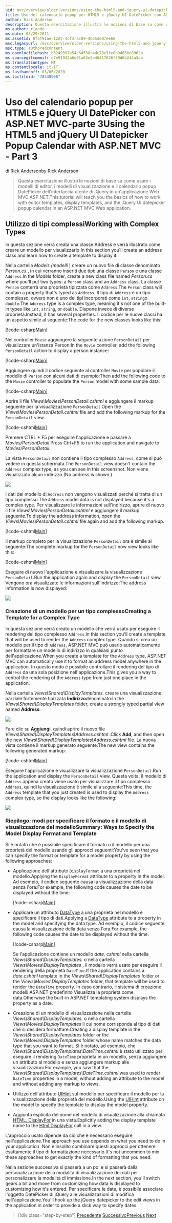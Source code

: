 ```yaml
---
uid: mvc/overview/older-versions/using-the-html5-and-jquery-ui-datepicker-popup-calendar-with-aspnet-mvc/using-the-html5-and-jquery-ui-datepicker-popup-calendar-with-aspnet-mvc-part-3
title: Uso del calendario popup per HTML5 e jQuery UI DatePicker con ASP.NET MVC-parte 3 | Microsoft Docs
author: Rick-Anderson
description: Questa esercitazione illustra le nozioni di base su come usare i modelli di editor, i modelli di visualizzazione e il calendario popup DatePicker dell'interfaccia utente di jQuery in un ASP.NET MV...
ms.author: riande
ms.date: 08/29/2011
ms.assetid: 8f5f91ae-12d7-4cf3-ac09-4bb53d07ee60
msc.legacyurl: /mvc/overview/older-versions/using-the-html5-and-jquery-ui-datepicker-popup-calendar-with-aspnet-mvc/using-the-html5-and-jquery-ui-datepicker-popup-calendar-with-aspnet-mvc-part-3
msc.type: authoredcontent
ms.openlocfilehash: b3249397e54e64538c4dc78e5fe8b94656e8962b
ms.sourcegitcommit: e7e91932a6e91a63e2e46417626f39d6b244a3ab
ms.translationtype: MT
ms.contentlocale: it-IT
ms.lasthandoff: 03/06/2020
ms.locfileid: "78538906"
---
```

# <a name="using-the-html5-and-jquery-ui-datepicker-popup-calendar-with-aspnet-mvc---part-3"></a><span data-ttu-id="fb894-103">Uso del calendario popup per HTML5 e jQuery UI DatePicker con ASP.NET MVC-parte 3</span><span class="sxs-lookup"><span data-stu-id="fb894-103">Using the HTML5 and jQuery UI Datepicker Popup Calendar with ASP.NET MVC - Part 3</span></span>

<span data-ttu-id="fb894-104">di [Rick Anderson](https://twitter.com/RickAndMSFT)</span><span class="sxs-lookup"><span data-stu-id="fb894-104">by [Rick Anderson](https://twitter.com/RickAndMSFT)</span></span>

> <span data-ttu-id="fb894-105">Questa esercitazione illustra le nozioni di base su come usare i modelli di editor, i modelli di visualizzazione e il calendario popup DatePicker dell'interfaccia utente di jQuery in un'applicazione Web MVC ASP.NET.</span><span class="sxs-lookup"><span data-stu-id="fb894-105">This tutorial will teach you the basics of how to work with editor templates, display templates, and the jQuery UI datepicker popup calendar in an ASP.NET MVC Web application.</span></span>

## <a name="working-with-complex-types"></a><span data-ttu-id="fb894-106">Utilizzo di tipi complessi</span><span class="sxs-lookup"><span data-stu-id="fb894-106">Working with Complex Types</span></span>

<span data-ttu-id="fb894-107">In questa sezione verrà creata una classe Address e verrà illustrato come creare un modello per visualizzarlo.</span><span class="sxs-lookup"><span data-stu-id="fb894-107">In this section you'll create an address class and learn how to create a template to display it.</span></span>

<span data-ttu-id="fb894-108">Nella cartella *Models (modelli* ) creare un nuovo file di classe denominato *Person.cs* , in cui verranno inseriti due tipi: una classe `Person` e una classe `Address`.</span><span class="sxs-lookup"><span data-stu-id="fb894-108">In the *Models* folder, create a new class file named *Person.cs* where you'll put two types: a `Person` class and an `Address` class.</span></span> <span data-ttu-id="fb894-109">La classe `Person` conterrà una proprietà tipizzata come `Address`.</span><span class="sxs-lookup"><span data-stu-id="fb894-109">The `Person` class will contain a property that's typed as `Address`.</span></span> <span data-ttu-id="fb894-110">Il tipo di `Address` è un tipo complesso, ovvero non è uno dei tipi incorporati come `int`, `string`o `double`.</span><span class="sxs-lookup"><span data-stu-id="fb894-110">The `Address` type is a complex type, meaning it's not one of the built-in types like `int`, `string`, or `double`.</span></span> <span data-ttu-id="fb894-111">Dispone invece di diverse proprietà.</span><span class="sxs-lookup"><span data-stu-id="fb894-111">Instead, it has several properties.</span></span> <span data-ttu-id="fb894-112">Il codice per le nuove classi ha un aspetto simile al seguente:</span><span class="sxs-lookup"><span data-stu-id="fb894-112">The code for the new classes looks like this:</span></span>

[!code-csharp[Main](using-the-html5-and-jquery-ui-datepicker-popup-calendar-with-aspnet-mvc-part-3/samples/sample1.cs)]

<span data-ttu-id="fb894-113">Nel controller `Movie` aggiungere la seguente azione `PersonDetail` per visualizzare un'istanza Person:</span><span class="sxs-lookup"><span data-stu-id="fb894-113">In the `Movie` controller, add the following `PersonDetail` action to display a person instance:</span></span>

[!code-csharp[Main](using-the-html5-and-jquery-ui-datepicker-popup-calendar-with-aspnet-mvc-part-3/samples/sample2.cs)]

<span data-ttu-id="fb894-114">Aggiungere quindi il codice seguente al controller `Movie` per popolare il modello di `Person` con alcuni dati di esempio:</span><span class="sxs-lookup"><span data-stu-id="fb894-114">Then add the following code to the `Movie` controller to populate the `Person` model with some sample data:</span></span>

[!code-csharp[Main](using-the-html5-and-jquery-ui-datepicker-popup-calendar-with-aspnet-mvc-part-3/samples/sample3.cs)]

<span data-ttu-id="fb894-115">Aprire il file *Views\Movies\PersonDetail.cshtml* e aggiungere il markup seguente per la visualizzazione `PersonDetail`.</span><span class="sxs-lookup"><span data-stu-id="fb894-115">Open the *Views\Movies\PersonDetail.cshtml* file and add the following markup for the `PersonDetail` view.</span></span>

[!code-cshtml[Main](using-the-html5-and-jquery-ui-datepicker-popup-calendar-with-aspnet-mvc-part-3/samples/sample4.cshtml)]

<span data-ttu-id="fb894-116">Premere CTRL + F5 per eseguire l'applicazione e passare a *Movies/PersonDetail*.</span><span class="sxs-lookup"><span data-stu-id="fb894-116">Press Ctrl+F5 to run the application and navigate to *Movies/PersonDetail*.</span></span>

<span data-ttu-id="fb894-117">La vista `PersonDetail` non contiene il tipo complesso `Address`, come si può vedere in questa schermata.</span><span class="sxs-lookup"><span data-stu-id="fb894-117">The `PersonDetail` view doesn't contain the `Address` complex type, as you can see in this screenshot.</span></span> <span data-ttu-id="fb894-118">Non viene visualizzato alcun indirizzo.</span><span class="sxs-lookup"><span data-stu-id="fb894-118">(No address is shown.)</span></span>

![](using-the-html5-and-jquery-ui-datepicker-popup-calendar-with-aspnet-mvc-part-3/_static/image1.png)

<span data-ttu-id="fb894-119">I dati del modello di `Address` non vengono visualizzati perché si tratta di un tipo complesso.</span><span class="sxs-lookup"><span data-stu-id="fb894-119">The `Address` model data is not displayed because it's a complex type.</span></span> <span data-ttu-id="fb894-120">Per visualizzare le informazioni sull'indirizzo, aprire di nuovo il file *Views\Movies\PersonDetail.cshtml* e aggiungere il markup seguente.</span><span class="sxs-lookup"><span data-stu-id="fb894-120">To display the address information, open the *Views\Movies\PersonDetail.cshtml* file again and add the following markup.</span></span>

[!code-cshtml[Main](using-the-html5-and-jquery-ui-datepicker-popup-calendar-with-aspnet-mvc-part-3/samples/sample5.cshtml)]

<span data-ttu-id="fb894-121">Il markup completo per la visualizzazione `PersonDetail` ora è simile al seguente:</span><span class="sxs-lookup"><span data-stu-id="fb894-121">The complete markup for the `PersonDetail` now view looks like this:</span></span>

[!code-cshtml[Main](using-the-html5-and-jquery-ui-datepicker-popup-calendar-with-aspnet-mvc-part-3/samples/sample6.cshtml)]

<span data-ttu-id="fb894-122">Eseguire di nuovo l'applicazione e visualizzare la visualizzazione `PersonDetail`.</span><span class="sxs-lookup"><span data-stu-id="fb894-122">Run the application again and display the `PersonDetail` view.</span></span> <span data-ttu-id="fb894-123">Vengono ora visualizzate le informazioni sull'indirizzo:</span><span class="sxs-lookup"><span data-stu-id="fb894-123">The address information is now displayed:</span></span>

![](using-the-html5-and-jquery-ui-datepicker-popup-calendar-with-aspnet-mvc-part-3/_static/image2.png)

### <a name="creating-a-template-for-a-complex-type"></a><span data-ttu-id="fb894-124">Creazione di un modello per un tipo complesso</span><span class="sxs-lookup"><span data-stu-id="fb894-124">Creating a Template for a Complex Type</span></span>

<span data-ttu-id="fb894-125">In questa sezione verrà creato un modello che verrà usato per eseguire il rendering del tipo complesso `Address`.</span><span class="sxs-lookup"><span data-stu-id="fb894-125">In this section you'll create a template that will be used to render the `Address` complex type.</span></span> <span data-ttu-id="fb894-126">Quando si crea un modello per il tipo di `Address`, ASP.NET MVC può usarlo automaticamente per formattare un modello di indirizzo in qualsiasi punto dell'applicazione.</span><span class="sxs-lookup"><span data-stu-id="fb894-126">When you create a template for the `Address` type, ASP.NET MVC can automatically use it to format an address model anywhere in the application.</span></span> <span data-ttu-id="fb894-127">In questo modo è possibile controllare il rendering del tipo di `Address` da una sola posizione nell'applicazione.</span><span class="sxs-lookup"><span data-stu-id="fb894-127">This gives you a way to control the rendering of the `Address` type from just one place in the application.</span></span>

<span data-ttu-id="fb894-128">Nella cartella *Views\Shared\DisplayTemplates.* creare una visualizzazione parziale fortemente tipizzata **Indirizzo**denominato:</span><span class="sxs-lookup"><span data-stu-id="fb894-128">In the *Views\Shared\DisplayTemplates* folder, create a strongly typed partial view named **Address**:</span></span>

![](using-the-html5-and-jquery-ui-datepicker-popup-calendar-with-aspnet-mvc-part-3/_static/image3.png)

<span data-ttu-id="fb894-129">Fare clic su **Aggiungi**, quindi aprire il nuovo file *Views\Shared\DisplayTemplates\Address.cshtml* .</span><span class="sxs-lookup"><span data-stu-id="fb894-129">Click **Add**, and then open the new *Views\Shared\DisplayTemplates\Address.cshtml* file.</span></span> <span data-ttu-id="fb894-130">La nuova vista contiene il markup generato seguente:</span><span class="sxs-lookup"><span data-stu-id="fb894-130">The new view contains the following generated markup:</span></span>

[!code-cshtml[Main](using-the-html5-and-jquery-ui-datepicker-popup-calendar-with-aspnet-mvc-part-3/samples/sample7.cshtml)]

<span data-ttu-id="fb894-131">Eseguire l'applicazione e visualizzare la visualizzazione `PersonDetail`.</span><span class="sxs-lookup"><span data-stu-id="fb894-131">Run the application and display the `PersonDetail` view.</span></span> <span data-ttu-id="fb894-132">Questa volta, il modello di `Address` appena creato viene usato per visualizzare il tipo complesso `Address`, quindi la visualizzazione è simile alla seguente:</span><span class="sxs-lookup"><span data-stu-id="fb894-132">This time, the `Address` template that you just created is used to display the `Address` complex type, so the display looks like the following:</span></span>

![](using-the-html5-and-jquery-ui-datepicker-popup-calendar-with-aspnet-mvc-part-3/_static/image4.png)

### <a name="summary-ways-to-specify-the-model-display-format-and-template"></a><span data-ttu-id="fb894-133">Riepilogo: modi per specificare il formato e il modello di visualizzazione del modello</span><span class="sxs-lookup"><span data-stu-id="fb894-133">Summary: Ways to Specify the Model Display Format and Template</span></span>

<span data-ttu-id="fb894-134">Si è notato che è possibile specificare il formato o il modello per una proprietà del modello usando gli approcci seguenti:</span><span class="sxs-lookup"><span data-stu-id="fb894-134">You've seen that you can specify the format or template for a model property by using the following approaches:</span></span>

- <span data-ttu-id="fb894-135">Applicazione dell'attributo `DisplayFormat` a una proprietà nel modello.</span><span class="sxs-lookup"><span data-stu-id="fb894-135">Applying the `DisplayFormat` attribute to a property in the model.</span></span> <span data-ttu-id="fb894-136">Ad esempio, il codice seguente causa la visualizzazione della data senza l'ora:</span><span class="sxs-lookup"><span data-stu-id="fb894-136">For example, the following code causes the date to be displayed without the time:</span></span>

    [!code-csharp[Main](using-the-html5-and-jquery-ui-datepicker-popup-calendar-with-aspnet-mvc-part-3/samples/sample8.cs)]
- <span data-ttu-id="fb894-137">Applicare un attributo [DataType](https://msdn.microsoft.com/library/system.componentmodel.dataannotations.datatype.aspx) a una proprietà nel modello e specificare il tipo di dati.</span><span class="sxs-lookup"><span data-stu-id="fb894-137">Applying a [DataType](https://msdn.microsoft.com/library/system.componentmodel.dataannotations.datatype.aspx) attribute to a property in the model and specifying the data type.</span></span> <span data-ttu-id="fb894-138">Ad esempio, il codice seguente causa la visualizzazione della data senza l'ora.</span><span class="sxs-lookup"><span data-stu-id="fb894-138">For example, the following code causes the date to be displayed without the time.</span></span>

    [!code-csharp[Main](using-the-html5-and-jquery-ui-datepicker-popup-calendar-with-aspnet-mvc-part-3/samples/sample9.cs)]

    <span data-ttu-id="fb894-139">Se l'applicazione contiene un modello *date. cshtml* nella cartella *Views\Shared\DisplayTemplates.* o nella cartella *Views\Movies\DisplayTemplates* , il modello verrà usato per eseguire il rendering della proprietà `DateTime`.</span><span class="sxs-lookup"><span data-stu-id="fb894-139">If the application contains a *date.cshtml* template in the *Views\Shared\DisplayTemplates* folder or the *Views\Movies\DisplayTemplates* folder, that template will be used to render the `DateTime` property.</span></span> <span data-ttu-id="fb894-140">In caso contrario, il sistema di creazione modelli ASP.NET predefinito Visualizza la proprietà come data.</span><span class="sxs-lookup"><span data-stu-id="fb894-140">Otherwise the built-in ASP.NET templating system displays the property as a date.</span></span>
- <span data-ttu-id="fb894-141">Creazione di un modello di visualizzazione nella cartella *Views\Shared\DisplayTemplates.* o nella cartella *Views\Movies\DisplayTemplates* il cui nome corrisponda al tipo di dati che si desidera formattare.</span><span class="sxs-lookup"><span data-stu-id="fb894-141">Creating a display template in the *Views\Shared\DisplayTemplates* folder or the *Views\Movies\DisplayTemplates* folder whose name matches the data type that you want to format.</span></span> <span data-ttu-id="fb894-142">Si è notato, ad esempio, che *Views\Shared\DisplayTemplates\DateTime.cshtml* è stato utilizzato per eseguire il rendering `DateTime` proprietà in un modello, senza aggiungere un attributo al modello e senza aggiungere markup alle visualizzazioni.</span><span class="sxs-lookup"><span data-stu-id="fb894-142">For example, you saw that the *Views\Shared\DisplayTemplates\DateTime.cshtml* was used to render `DateTime` properties in a model, without adding an attribute to the model and without adding any markup to views.</span></span>
- <span data-ttu-id="fb894-143">Utilizzo dell'attributo [UIHint](https://msdn.microsoft.com/library/system.componentmodel.dataannotations.uihintattribute.uihint.aspx) sul modello per specificare il modello per la visualizzazione della proprietà del modello.</span><span class="sxs-lookup"><span data-stu-id="fb894-143">Using the [UIHint](https://msdn.microsoft.com/library/system.componentmodel.dataannotations.uihintattribute.uihint.aspx) attribute on the model to specify the template to display the model property.</span></span>
- <span data-ttu-id="fb894-144">Aggiunta esplicita del nome del modello di visualizzazione alla chiamata [HTML. DisplayFor](https://msdn.microsoft.com/library/ee407420.aspx) in una vista.</span><span class="sxs-lookup"><span data-stu-id="fb894-144">Explicitly adding the display template name to the [Html.DisplayFor](https://msdn.microsoft.com/library/ee407420.aspx) call in a view.</span></span>

<span data-ttu-id="fb894-145">L'approccio usato dipende da ciò che è necessario eseguire nell'applicazione.</span><span class="sxs-lookup"><span data-stu-id="fb894-145">The approach you use depends on what you need to do in your application.</span></span> <span data-ttu-id="fb894-146">Non è insolito combinare questi approcci per ottenere esattamente il tipo di formattazione necessario.</span><span class="sxs-lookup"><span data-stu-id="fb894-146">It's not uncommon to mix these approaches to get exactly the kind of formatting that you need.</span></span>

<span data-ttu-id="fb894-147">Nella sezione successiva si passerà a un po' e si passerà dalla personalizzazione della modalità di visualizzazione dei dati per personalizzare la modalità di immissione.</span><span class="sxs-lookup"><span data-stu-id="fb894-147">In the next section, you'll switch gears a bit and move from customizing how data is displayed to customizing how it's entered.</span></span> <span data-ttu-id="fb894-148">Per specificare le date, è possibile associare l'oggetto DatePicker di jQuery alle visualizzazioni di modifica nell'applicazione.</span><span class="sxs-lookup"><span data-stu-id="fb894-148">You'll hook up the jQuery datepicker to the edit views in the application in order to provide a slick way to specify dates.</span></span>

> [!div class="step-by-step"]
> <span data-ttu-id="fb894-149">[Precedente](using-the-html5-and-jquery-ui-datepicker-popup-calendar-with-aspnet-mvc-part-2.md)
> [Successivo](using-the-html5-and-jquery-ui-datepicker-popup-calendar-with-aspnet-mvc-part-4.md)</span><span class="sxs-lookup"><span data-stu-id="fb894-149">[Previous](using-the-html5-and-jquery-ui-datepicker-popup-calendar-with-aspnet-mvc-part-2.md)
[Next](using-the-html5-and-jquery-ui-datepicker-popup-calendar-with-aspnet-mvc-part-4.md)</span></span>
